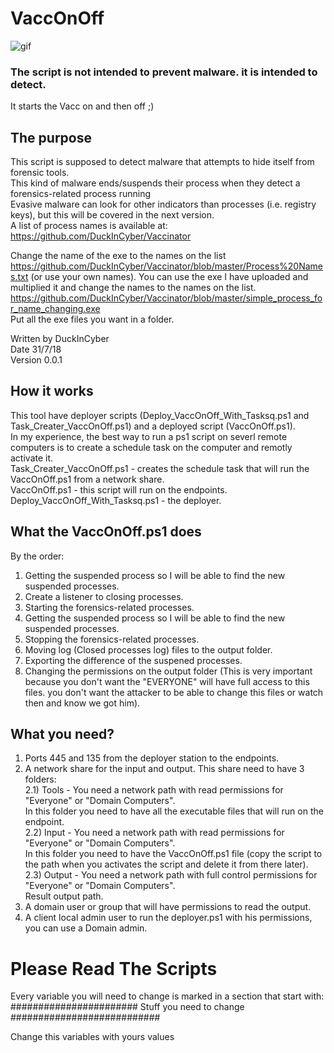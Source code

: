 # VaccOnOff

![gif](https://media.giphy.com/media/ncve7z4oPPURO/source.gif)

### The script is not intended to prevent malware. it is intended to detect.  
It starts the Vacc on and then off ;)

## The purpose
This script is supposed to detect malware that attempts to hide itself from forensic tools.  
This kind of malware ends/suspends their process when they detect a forensics-related process running  
Evasive malware can look for other indicators than processes (i.e. registry keys), but this will be covered in the next version.  
A list of process names is available at: https://github.com/DuckInCyber/Vaccinator  

Change the name of the exe to the names on the list https://github.com/DuckInCyber/Vaccinator/blob/master/Process%20Names.txt (or use your own names).
You can use the exe I have uploaded and multiplied it and change the names to the names on the list.   https://github.com/DuckInCyber/Vaccinator/blob/master/simple_process_for_name_changing.exe  
Put all the exe files you want in a folder.  

Written by DuckInCyber  
Date 31/7/18  
Version 0.0.1  

## How it works
This tool have deployer scripts (Deploy_VaccOnOff_With_Tasksq.ps1 and Task_Creater_VaccOnOff.ps1) and a deployed script (VaccOnOff.ps1).  
In my experience, the best way to run a ps1 script on severl remote computers is to create a schedule task on the computer and remotly activate it.  
Task_Creater_VaccOnOff.ps1 - creates the schedule task that will run the VaccOnOff.ps1 from a network share.  
VaccOnOff.ps1 - this script will run on the endpoints. 
Deploy_VaccOnOff_With_Tasksq.ps1 - the deployer.

## What the VaccOnOff.ps1 does
By the order:  
1) Getting the suspended process so I will be able to find the new suspended processes.  
2) Create a listener to closing processes.  
3) Starting the forensics-related processes.  
4) Getting the suspended process so I will be able to find the new suspended processes.  
5) Stopping the forensics-related processes.  
6) Moving log (Closed processes log) files to the output folder.  
7) Exporting the difference of the suspened processes.  
8) Changing the permissions on the output folder (This is very important because you don't want the "EVERYONE" will have full access to this files. you don't want the attacker to be able to change this files or watch then and know we got him).  

## What you need?
1) Ports 445 and 135 from the deployer station to the endpoints.
2) A network share for the input and output. This share need to have 3 folders:  
2.1) Tools - You need a network path with read permissions for "Everyone" or "Domain Computers".  
        In this folder you need to have all the executable files that will run on the endpoint.  
2.2) Input - You need a network path with read permissions for "Everyone" or "Domain Computers".  
        In this folder you need to have the VaccOnOff.ps1 file (copy the script to the path when you activates the script and delete it from there later).  
2.3) Output - You need a network path with full control permissions for "Everyone" or "Domain Computers".  
        Result output path.
3) A domain user or group that will have permissions to read the output.
4) A client local admin user to run the deployer.ps1 with his permissions, you can use a Domain admin.

# Please Read The Scripts
Every variable you will need to change is marked in a section that start with:  
####################### Stuff you need to change ###########################

Change this variables with yours values
